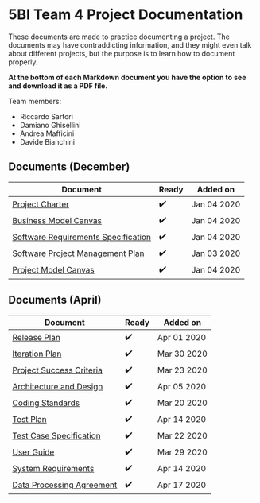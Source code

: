 # 5BI Team 4 Project Documentation

These documents are made to practice documenting a project. The documents may have contraddicting information, and they might even talk about different projects, but the purpose is to learn how to document properly.

**At the bottom of each Markdown document you have the option to see and download it as a PDF file.**

Team members:

+ Riccardo Sartori
+ Damiano Ghisellini
+ Andrea Mafficini
+ Davide Bianchini

## Documents (December)

| Document                                                     | Ready              | Added on    |
| ------------------------------------------------------------ | ------------------ | ----------- |
| [Project Charter](project_charter.md)                        | ✔️ | Jan 04 2020 |
| [Business Model Canvas](pdf/business_model_canvas.pdf)       | ✔️ | Jan 04 2020 |
| [Software Requirements Specification](software_requirements_specification.md) | ✔️ | Jan 04 2020 |
| [Software Project Management Plan](software_project_management_plan.md) | ✔️ | Jan 03 2020 |
| [Project Model Canvas](pdf/project_model_canvas.pdf)         | ✔️ | Jan 04 2020 |

## Documents (April)

| Document                                                | Ready | Added on |
| ------------------------------------------------------- | ----- | -------- |
| [Release Plan](release_plan.md) | ✔️ | Apr 01 2020 |
| [Iteration Plan](iteration_plan.md)                     | ✔️ | Mar 30 2020 |
| [Project Success Criteria](project_success_criteria.md) | ✔️ | Mar 23 2020 |
| [Architecture and Design](architecture_and_design.md)   | ✔️   | Apr 05 2020 |
| [Coding Standards](coding_standards.md)                 | ✔️   | Mar 20 2020 |
| [Test Plan](test_plan.md)                               | ✔️   | Apr 14 2020 |
| [Test Case Specification](test_case_specification.md)   | ✔️   | Mar 22 2020 |
| [User Guide](user_guide.md)                             | ✔️ | Mar 29 2020 |
| [System Requirements](system_requirements.md)           | ✔️   | Apr 14 2020 |
| [Data Processing Agreement](data_processing_agreement.md)       | ✔️   | Apr 17 2020 |

